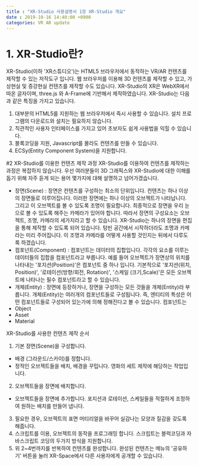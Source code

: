 ```yaml
---
title : "XR-Studio 사용설명서 1장 XR-Studio 개요"
date : 2019-10-16 14:40:00 +0900
categories: VR AR update
---
```


# 1. XR-Studio란?
XR-Studio(이하 'XR스튜디오')는 HTML5 브라우저에서 동작하는 VR/AR 컨텐츠를 제작할 수 있는 저작도구 입니다.
웹 브라우저를 이용해 3D 컨텐츠를 제작할 수 있고, 가상현실 및 증강현실 컨텐츠를 제작할 수도 있습니다. 
XR-Studio의 XR은 WebXR에서 따온 글자이며, three.js 와 A-Frame에 기반해서 제작하였습니다.
XR-Studio는 다음과 같은 특징을 가지고 있습니다. 

1. 대부분의 HTML5를 지원하는 웹 브라우저에서 즉시 사용할 수 있습니다. 설치 프로그램의 다운로드와 설치는 필요하지 않습니다.
2. 직관적인 사용자 인터페이스를 가지고 있어 초보자도 쉽게 사용법을 익힐 수 있습니다.
3. 블록코딩을 지원, Javascript를 몰라도 컨텐츠를 만들 수 있습니다. 
4. ECSy(Entity Component System)을 지원합니다. 

#2 XR-Studio를 이용한 컨텐츠 제작 과정
XR-Studio를 이용하여 컨텐츠를 제작하는 과정은 복잡하지 않습니다. 우선 여러분들이 3D 그래픽스와 XR-Studio에 대한 이해를 돕기 위해 자주 듣게 되는 용어 몇가지에 대해 설명하고 넘어가겠습니다.

* 장면(Scene) : 장면은 컨텐츠를 구성하는 최소의 단위입니다. 컨텐츠는 하나 이상의 장면들로 이루어집니다. 이러한 장면에는 하나 이상의 오브젝트가 나타납니다. 그리고 이 오브젝트를 볼 수 있도록 조명이 필요합니다. 최종적으로 장면을 우리 눈으로 볼 수 있도록 해주는 카메라가 있어야 합니다. 따라서 장면의 구성요소는 오브젝트, 조명, 카메라의 세가지라고 할 수 있습니다. 
XR-Studio는 하나의 장면을 편집을 통해 제작할 수 있도록 되어 있습니다. 텅빈 공간에서 시작하더라도 조명과 카메라는 미리 주어집니다. 이 조명과 카메라를 어떻게 사용할 것인지는 뒤에서 다루도록 하겠습니다.
* 컴포넌트(Component) : 컴포넌트는 데이터의 집합입니다. 각각의 요소를 이루는 데이터들의 집합을 컴포넌트라고 부릅니다. 예를 들어 오브젝트가 장면상의 위치를 나타내는 '포지션(Position)'은 컴포넌트 중 하나 입니다. 기본적으로 '포지션(위치, Position)', '로테이션(방향/회전, Rotation)', '스케일 (크기,Scale)'은 모든 오브젝트에 나타나는 필수 컴포넌트라고 할 수 있습니다. 
* 개체(Entity) : 장면에 등장하거나, 장면을 구성하는 모든 것들을 개체(Entity)라 부릅니다. 개체(Entity)는 여러개의 컴포넌트들로 구성됩니다. 즉, 엔티티의 특성은 어떤 컴포넌트들로 구성되어 있는가에 의해 정해진다고 볼 수 있습니다. 컴포넌트는 
* Object
* Asset
* Material

XR-Studio를 사용한 컨텐츠 제작 순서
1. 기본 장면(Scene)을 구성합니다.
  - 배경 (그라운드/스카이)를 정합니다.
  - 정적인 오브젝트들을 배치, 배경을 꾸밉니다. 영화의 세트 제작에 해당하는 작업입니다.
2. 오브젝트들을 장면에 배치합니다. 
  -  오브젝트들을 장면에 추가합니다. 포지션과 로테이션, 스케일들을 적절하게 조정하여 원하는 배치를 만들어 냅니다.
3. 필요한 경우, 오브젝트의 표면 머티리얼을 바꾸어 실감나는 모양과 질감을 갖도록 해줍니다.
4. 스크립트를 이용, 오브젝트의 동작을 프로그래밍 합니다. 스크립트는 블럭코딩과 자바스크립트 코딩의 두가지 방식을 지원합니다.
5. 위 2~4번까지를 반복하여 컨텐츠를 완성합니다. 완성된 컨텐츠는 메뉴의 '공유하기' 버튼을 눌러 XR-Space에서 다른 사용자에게 공개할 수 있습니다.


